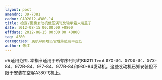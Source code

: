 ```yaml
---
layout: post
amendno: 39-7381
cadno: CAD2012-A380-14
title: 检查/更换发动机低压涡轮及轴承箱末端盖子
date: 2012-08-15 00:00:00 +0800
effdate: 2012-08-15 00:00:00 +0800
tag: A380
categories: 民航中南地区管理局适航审定处
author: 朱江
---
```


##适用范围:
本指令适用于所有序列号的RB211 Trent 970-84、970B-84、972-84、972B-84、977-84、977B-84和980-84发动机。这些发动机已知安装但不限于安装在空客A380飞机上。

